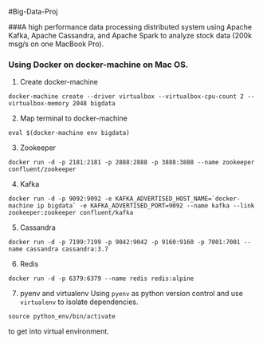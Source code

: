 #Big-Data-Proj

###A high performance data processing distributed system using Apache Kafka, Apache Cassandra, and Apache Spark to analyze stock data (200k msg/s on one MacBook Pro).

### Using Docker on docker-machine on Mac OS.

1. Create docker-machine
```
docker-machine create --driver virtualbox --virtualbox-cpu-count 2 --virtualbox-memory 2048 bigdata
```
2. Map terminal to docker-machine
```
eval $(docker-machine env bigdata)
```

3. Zookeeper
```
docker run -d -p 2181:2181 -p 2888:2888 -p 3888:3888 --name zookeeper confluent/zookeeper
```

4. Kafka
```
docker run -d -p 9092:9092 -e KAFKA_ADVERTISED_HOST_NAME=`docker-machine ip bigdata` -e KAFKA_ADVERTISED_PORT=9092 --name kafka --link zookeeper:zookeeper confluent/kafka
```

5. Cassandra
```
docker run -d -p 7199:7199 -p 9042:9042 -p 9160:9160 -p 7001:7001 --name cassandra cassandra:3.7
```

6. Redis
```
docker run -d -p 6379:6379 --name redis redis:alpine
```

7. pyenv and virtualenv
Using `pyenv` as python version control and use `virtualenv` to isolate dependencies.
```
source python_env/bin/activate
```
to get into virtual environment.